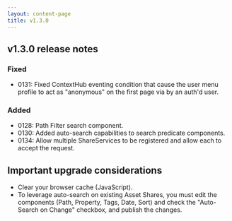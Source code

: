 ```yaml
---
layout: content-page
title: v1.3.0
---
```


## v1.3.0 release notes

### Fixed
- 0131: Fixed ContextHub eventing condition that cause the user menu profile to act as "anonymous" on the first page via by an auth'd user.

### Added
- 0128: Path Filter search component.
- 0130: Added auto-search capabilities to search predicate components.
- 0134: Allow multiple ShareServices to be registered and allow each to accept the request.

## Important upgrade considerations

* Clear your browser cache (JavaScript).
* To leverage auto-search on existing Asset Shares, you must edit the components (Path, Property, Tags, Date, Sort) and check the "Auto-Search on Change" checkbox, and publish the changes.  